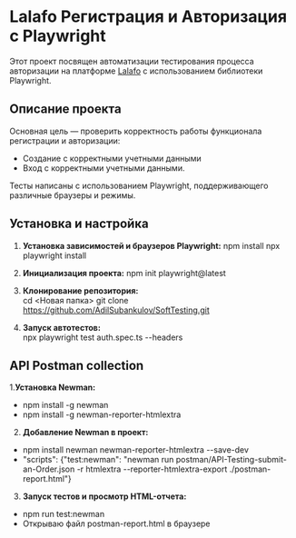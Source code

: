 # Lalafo Регистрация и Авторизация с Playwright

Этот проект посвящен автоматизации тестирования процесса авторизации на платформе [Lalafo](https://lalafo.kg) с использованием библиотеки Playwright.

## Описание проекта

Основная цель — проверить корректность работы функционала регистрации и авторизации:  
- Создание с корректными учетными данными 
- Вход с корректными учетными данными.   

Тесты написаны с использованием Playwright, поддерживающего различные браузеры и режимы.

## Установка и настройка

1. **Установка зависимостей и браузеров Playwright:**
   npm install
   npx playwright install

2. **Инициализация проекта:**
   npm init playwright@latest

3. **Клонирование репозитория:**  
   cd <Новая папка>
   git clone https://github.com/AdilSubankulov/SoftTesting.git
    
5. **Запуск автотестов:**  
   npx playwright test auth.spec.ts --headers

## API Postman collection

1.**Установка Newman:**
   - npm install -g newman
   - npm install -g newman-reporter-htmlextra

2.  **Добавление Newman в проект:**
   - npm install newman newman-reporter-htmlextra --save-dev
   - "scripts": {"test:newman": "newman run postman/API-Testing-submit-an-Order.json -r htmlextra --reporter-htmlextra-export ./postman-report.html"}

3.  **Запуск тестов и просмотр HTML-отчета:**
   - npm run test:newman
   - Открываю файл postman-report.html в браузере
